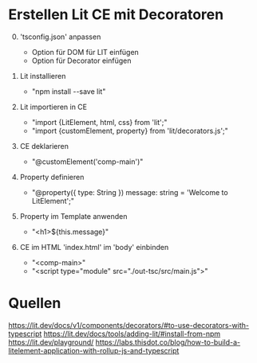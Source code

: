 
# Erstellen Lit CE mit Decoratoren

0. 'tsconfig.json' anpassen
   - Option für DOM für LIT einfügen 
   - Option für Decorator einfügen

1. Lit installieren
   - "npm install --save lit"

2. Lit importieren in CE
   - "import {LitElement, html, css} from 'lit';"
   - "import {customElement, property} from 'lit/decorators.js';"

3. CE deklarieren 
   - "@customElement('comp-main')"

4. Property definieren 
   - "@property({ type: String }) message: string = 'Welcome to LitElement';"

5. Property im Template anwenden 
   - "\<h1>\${this.message}</h1>"

6. CE im HTML 'index.html' im 'body' einbinden
   - "\<comp-main></comp-main>"
   - "\<script type="module" src="./out-tsc/src/main.js"></script>"   

# Quellen
https://lit.dev/docs/v1/components/decorators/#to-use-decorators-with-typescript
https://lit.dev/docs/tools/adding-lit/#install-from-npm
https://lit.dev/playground/
https://labs.thisdot.co/blog/how-to-build-a-litelement-application-with-rollup-js-and-typescript
